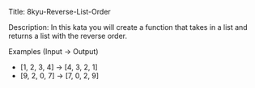 Title: 8kyu-Reverse-List-Order


Description:
In this kata you will create a function that takes in a list and returns a list with the reverse order.

Examples (Input -> Output)

* [1, 2, 3, 4]  -> [4, 3, 2, 1]
* [9, 2, 0, 7]  -> [7, 0, 2, 9]
